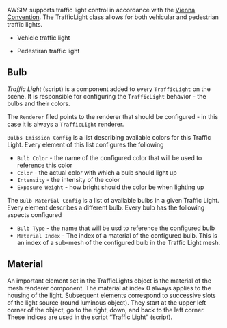 AWSIM supports traffic light control in accordance with the [Vienna Convention](https://en.wikipedia.org/wiki/Vienna_Convention_on_Road_Signs_and_Signals#Traffic_lights). The TrafficLight class allows for both vehicular and pedestrian traffic lights.

- Vehicle traffic light

    <popup-img src="light.png" width="400" alt="light"></popup-img>

- Pedestiran traffic light

    <popup-img src="pedestrian_light.png" width="400" alt="pedestrian_light"></popup-img>


## Bulb

<popup-img src="traffclight_inspector.png" width="500" alt="traffclight_inspector"></popup-img>

*Traffic Light* (script) is a component added to every `TrafficLight` on the scene.
It is responsible for configuring the `TrafficLight` behavior - the bulbs and their colors.

The `Renderer` filed points to the renderer that should be configured - in this case it is always a `TrafficLight` renderer.

`Bulbs Emission Config` is a list describing available colors for this Traffic Light.
Every element of this list configures the following

- `Bulb Color` - the name of the configured color that will be used to reference this color
- `Color` - the actual color with which a bulb should light up
- `Intensity` - the intensity of the color
- `Exposure Weight` - how bright should the color be when lighting up

The `Bulb Material Config` is a list of available bulbs in a given Traffic Light.
Every element describes a different bulb.
Every bulb has the following aspects configured

- `Bulb Type` - the name that will be usd to reference the configured bulb
- `Material Index` - The index of a material of the configured bulb.
    This is an index of a sub-mesh of the configured bulb in the Traffic Light mesh.

## Material

<popup-img src="lights_materials.png" width="540" alt="lights_materials"></popup-img>

An important element set in the TrafficLights object is the material of the mesh renderer component. The material at index 0 always applies to the housing of the light. Subsequent elements correspond to successive slots of the light source (round luminous object). They start at the upper left corner of the object, go to the right, down, and back to the left corner. These indices are used in the script “Traffic Light” (script).
